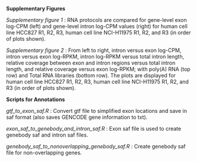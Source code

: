 **Supplementary Figures** 

*Supplementary figure 1* : RNA protocols are compared for gene-level exon log-CPM (left) and gene-level intron log-CPM values (right) for human cell line HCC827 R1, R2, R3, human cell line NCI-H11975 R1, R2, and R3 (in order of plots shown).

*Supplementary figure 2* : From left to right, intron versus exon log-CPM, intron versus exon log-RPKM, intron log-RPKM versus total intron length, relative coverage between exon and intron regions versus total intron length, and relative coverage versus exon log-RPKM; with poly(A) RNA (top row) and Total RNA libraries (bottom row). The plots are displayed for human cell line HCC827 R1, R2, R3, human cell line NCI-H11975 R1, R2, and R3 (in order of plots shown).



**Scripts for Annotations**

*gtf_to_exon_saf.R* : Convert gtf file to simplified exon locations and save in saf format (also saves GENCODE gene information to txt).

*exon_saf_to_genebody_and_intron_saf.R* : Exon saf file is used to create genebody saf and intron saf files.

*genebody_saf_to_nonoverlapping_genebody_saf.R* : Create genebody saf file for non-overlapping genes.
